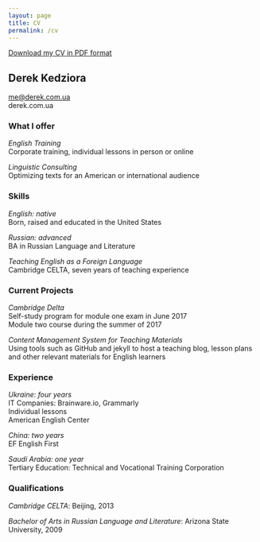 ```yaml
---
layout: page
title: CV
permalink: /cv
---
```

<a href="/files/derek_cv.pdf" target="_blank">Download my CV in PDF format</a>

## Derek Kedziora
me@derek.com.ua  
derek.com.ua  

### What I offer 
*English Training*  
Corporate training, individual lessons in person or online 
 
*Linguistic Consulting*  
Optimizing texts for an American or international audience  

### Skills  
*English: native*  
Born, raised and educated in the United States

*Russian: advanced*  
BA in Russian Language and Literature

*Teaching English as a Foreign Language*  
Cambridge CELTA, seven years of teaching experience  

### Current Projects
*Cambridge Delta*  
Self-study program for module one exam in June 2017  
Module two course during the summer of 2017

*Content Management System for Teaching Materials*  
Using tools such as GitHub and jekyll to host a teaching blog, lesson plans and other relevant materials for English learners

### Experience
*Ukraine: four years*  
IT Companies: Brainware.io, Grammarly  
Individual lessons  
American English Center

*China: two years*  
EF English First 

*Saudi Arabia: one year*  
Tertiary Education: Technical and Vocational Training Corporation


### Qualifications 
*Cambridge CELTA*: Beijing, 2013

*Bachelor of Arts in Russian Language and Literature*: Arizona State University, 2009 
	
